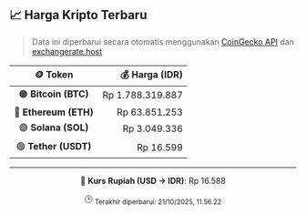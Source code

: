 

<!-- HARGA_KRIPTO -->
## 📈 Harga Kripto Terbaru

> Data ini diperbarui secara otomatis menggunakan [CoinGecko API](https://www.coingecko.com/) dan [exchangerate.host](https://exchangerate.host/)

<div align="center">

| 🪙 Token | 💰 Harga (IDR) |
|:------:|---------------:|
| 🟠 **Bitcoin (BTC)**   | Rp 1.788.319.887 |
| 🔵 **Ethereum (ETH)**  | Rp 63.851.253 |
| 🟣 **Solana (SOL)**    | Rp 3.049.336 |
| 🟢 **Tether (USDT)**   | Rp 16.599 |

---

💱 **Kurs Rupiah (USD → IDR)**: Rp 16.588

🕒 <sub>Terakhir diperbarui: 21/10/2025, 11.56.22</sub>

</div>
<!-- /HARGA_KRIPTO -->